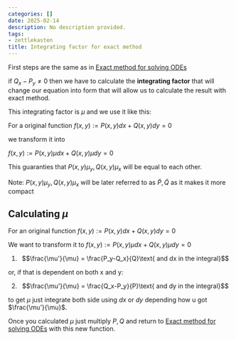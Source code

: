 ```yaml
---
categories: []
date: 2025-02-14
description: No description provided.
tags:
- zettlekasten
title: Integrating factor for exact method
---
```


First steps are the same as in [Exact method for solving ODEs](Exact%20method%20for%20solving%20ODEs.md)

if $Q_x-P_y \neq 0$ then we have to calculate the **integrating factor** that will change our equation into form that will allow us to calculate the result with exact method.

This integrating factor is $\mu$ and we use it like this:

For a original function $f(x,y) := P(x,y) dx + Q(x,y) dy = 0$ 

we transform it into 

$f(x,y) := P(x,y)\mu dx + Q(x,y)\mu dy = 0$

This guaranties that $P(x,y)\mu_y, Q(x,y)\mu_x$ will be equal to each other.

Note: $P(x,y)\mu_y, Q(x,y)\mu_x$ will be later referred to as $\widetilde{P}, \widetilde{Q}$ as it makes it more compact

## Calculating $\mu$

For an original function $f(x,y):=P(x,y)dx+Q(x,y)dy = 0$

We want to transform it to $f(x,y):=P(x,y)\mu dx+Q(x,y)\mu dy = 0$

1. $$\frac{\mu'}{\mu} = \frac{P_y-Q_x}{Q}\text{ and dx in the integral}$$

or, if that is dependent on both x and y:

2. $$\frac{\mu'}{\mu} = \frac{Q_x-P_y}{P}\text{ and dy in the integral}$$

to get $\mu$ just integrate both side using $dx$ or $dy$ depending how u got $\frac{\mu'}{\mu}$. 

Once you calculated $\mu$ just multiply $P,Q$ and return to [Exact method for solving ODEs](Exact%20method%20for%20solving%20ODEs.md) with this new function.